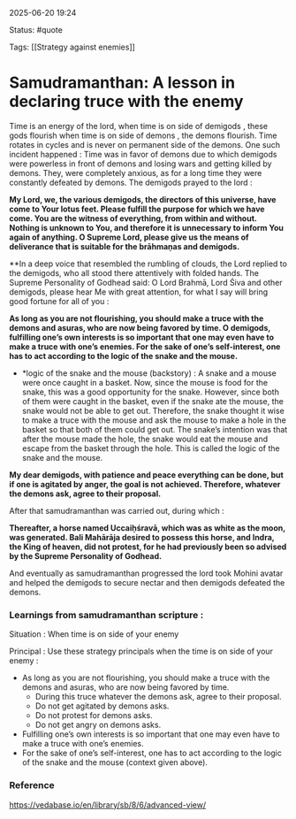 2025-06-20 19:24

Status: #quote 

Tags: [[Strategy against enemies]]

# Samudramanthan: A lesson in declaring truce with the enemy

Time is an energy of the lord, when time is on side of demigods , these gods flourish when time is on side of demons , the demons flourish. Time rotates in cycles and is never on permanent side of the demons.  One such incident happened : Time was in favor of demons due to which demigods were powerless in front of demons and losing wars and getting killed by demons. They, were completely anxious, as for a long time they were constantly defeated by demons. The demigods prayed to the lord :

**My Lord, we, the various demigods, the directors of this universe, have come to Your lotus feet. Please fulfill the purpose for which we have come. You are the witness of everything, from within and without. Nothing is unknown to You, and therefore it is unnecessary to inform You again of anything. O Supreme Lord, please give us the means of deliverance that is suitable for the brāhmaṇas and demigods.**

**In a deep voice that resembled the rumbling of clouds, the Lord replied to the demigods, who all stood there attentively with folded hands. The Supreme Personality of Godhead said: O Lord Brahmā, Lord Śiva and other demigods, please hear Me with great attention, for what I say will bring good fortune for all of you : 

**As long as you are not flourishing, you should make a truce with the demons and asuras, who are now being favored by time. O demigods, fulfilling one’s own interests is so important that one may even have to make a truce with one’s enemies. For the sake of one’s self-interest, one has to act according to the logic of the snake and the mouse.**

* *logic of the snake and the mouse (backstory) : A snake and a mouse were once caught in a basket. Now, since the mouse is food for the snake, this was a good opportunity for the snake. However, since both of them were caught in the basket, even if the snake ate the mouse, the snake would not be able to get out. Therefore, the snake thought it wise to make a truce with the mouse and ask the mouse to make a hole in the basket so that both of them could get out. The snake’s intention was that after the mouse made the hole, the snake would eat the mouse and escape from the basket through the hole. This is called the logic of the snake and the mouse.

**My dear demigods, with patience and peace everything can be done, but if one is agitated by anger, the goal is not achieved. Therefore, whatever the demons ask, agree to their proposal.**

After that samudramanthan was carried out, during which :

**Thereafter, a horse named Uccaiḥśravā, which was as white as the moon, was generated. Bali Mahārāja desired to possess this horse, and Indra, the King of heaven, did not protest, for he had previously been so advised by the Supreme Personality of Godhead.**

And eventually as samudramanthan progressed the lord took Mohini avatar and helped the demigods to secure nectar and then demigods defeated the demons.

### Learnings from samudramanthan scripture :

Situation :  When time is on side of your enemy 

Principal : Use these strategy principals when the  time is on side of your enemy  :

- As long as you are not flourishing, you should make a truce with the demons and asuras, who are now being favored by time.
	- During this truce whatever the demons ask, agree to their proposal.
	- Do not get agitated by demons asks.
	- Do not protest for demons asks.
	- Do not get angry on demons asks.
- Fulfilling one’s own interests is so important that one may even have to make a truce with one’s enemies.
- For the sake of one’s self-interest, one has to act according to the logic of the snake and the mouse (context given above).
### Reference

https://vedabase.io/en/library/sb/8/6/advanced-view/